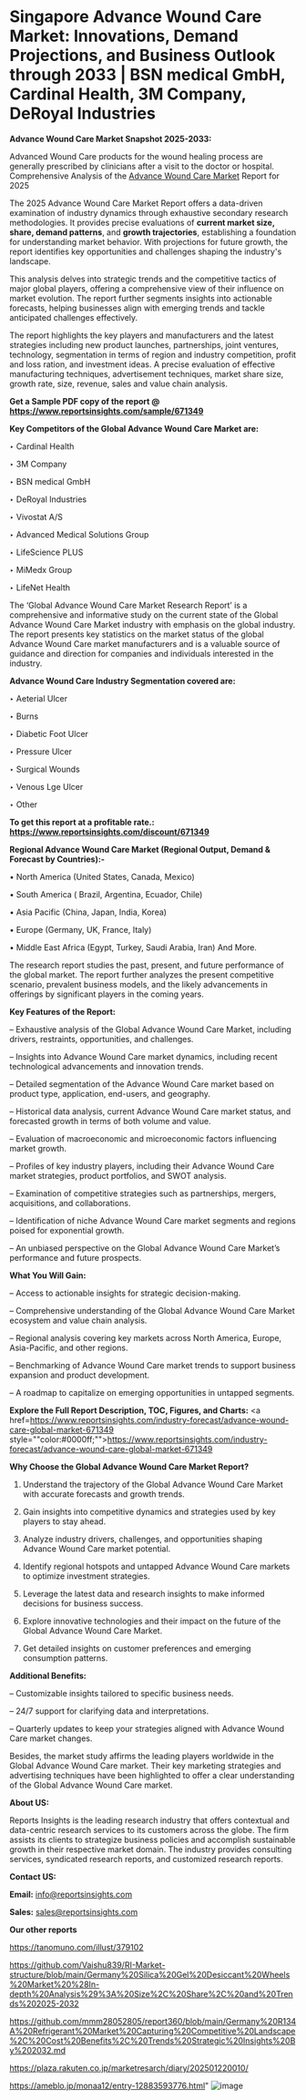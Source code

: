 # Singapore Advance Wound Care Market: Innovations, Demand Projections, and Business Outlook through 2033 | BSN medical GmbH, Cardinal Health, 3M Company, DeRoyal Industries

<strong>Advance Wound Care Market Snapshot 2025-2033:</strong>

Advanced Wound Care products for the wound healing process are generally prescribed by clinicians after a visit to the doctor or hospital. Comprehensive Analysis of the <a href=https://www.reportsinsights.com/sample/671349>Advance Wound Care Market</a> Report for 2025

The 2025 Advance Wound Care Market Report offers a data-driven examination of industry dynamics through exhaustive secondary research methodologies. It provides precise evaluations of <strong>current market size, share, demand patterns</strong>, and <strong>growth trajectories</strong>, establishing a foundation for understanding market behavior. With projections for future growth, the report identifies key opportunities and challenges shaping the industry's landscape.

This analysis delves into strategic trends and the competitive tactics of major global players, offering a comprehensive view of their influence on market evolution. The report further segments insights into actionable forecasts, helping businesses align with emerging trends and tackle anticipated challenges effectively.

The report highlights the key players and manufacturers and the latest strategies including new product launches, partnerships, joint ventures, technology, segmentation in terms of region and industry competition, profit and loss ration, and investment ideas. A precise evaluation of effective manufacturing techniques, advertisement techniques, market share size, growth rate, size, revenue, sales and value chain analysis.

<strong>Get a Sample PDF copy of the report @ <a href=https://www.reportsinsights.com/sample/671349 style=color:#0000ff;>https://www.reportsinsights.com/sample/671349</a></strong>

<strong>Key Competitors of the Global Advance Wound Care Market are:</strong>

‣ Cardinal Health

‣ 3M Company

‣ BSN medical GmbH

‣ DeRoyal Industries

‣ Vivostat A/S

‣ Advanced Medical Solutions Group

‣ LifeScience PLUS

‣ MiMedx Group

‣ LifeNet Health

The ‘Global Advance Wound Care Market Research Report’ is a comprehensive and informative study on the current state of the Global Advance Wound Care Market industry with emphasis on the global industry. The report presents key statistics on the market status of the global Advance Wound Care market manufacturers and is a valuable source of guidance and direction for companies and individuals interested in the industry.

<strong>Advance Wound Care Industry Segmentation covered are:</strong>

‣ Aeterial Ulcer

‣ Burns

‣ Diabetic Foot Ulcer

‣ Pressure Ulcer

‣ Surgical Wounds

‣ Venous Lge Ulcer

‣ Other

<strong>To get this report at a profitable rate.: <a href=https://www.reportsinsights.com/discount/671349 style=color:#0000ff;>https://www.reportsinsights.com/discount/671349</a></strong>

<strong>Regional Advance Wound Care Market (Regional Output, Demand &amp; Forecast by Countries):-</strong>

• North America (United States, Canada, Mexico)

• South America ( Brazil, Argentina, Ecuador, Chile)

• Asia Pacific (China, Japan, India, Korea)

• Europe (Germany, UK, France, Italy)

• Middle East Africa (Egypt, Turkey, Saudi Arabia, Iran) And More.

The research report studies the past, present, and future performance of the global market. The report further analyzes the present competitive scenario, prevalent business models, and the likely advancements in offerings by significant players in the coming years.

<strong>Key Features of the Report:</strong>

– Exhaustive analysis of the Global Advance Wound Care Market, including drivers, restraints, opportunities, and challenges.

– Insights into Advance Wound Care market dynamics, including recent technological advancements and innovation trends.

– Detailed segmentation of the Advance Wound Care market based on product type, application, end-users, and geography.

– Historical data analysis, current Advance Wound Care market status, and forecasted growth in terms of both volume and value.

– Evaluation of macroeconomic and microeconomic factors influencing market growth.

– Profiles of key industry players, including their Advance Wound Care market strategies, product portfolios, and SWOT analysis.

– Examination of competitive strategies such as partnerships, mergers, acquisitions, and collaborations.

– Identification of niche Advance Wound Care market segments and regions poised for exponential growth.

– An unbiased perspective on the Global Advance Wound Care Market’s performance and future prospects.

<strong>What You Will Gain:</strong>

– Access to actionable insights for strategic decision-making.

– Comprehensive understanding of the Global Advance Wound Care Market ecosystem and value chain analysis.

– Regional analysis covering key markets across North America, Europe, Asia-Pacific, and other regions.

– Benchmarking of Advance Wound Care market trends to support business expansion and product development.

– A roadmap to capitalize on emerging opportunities in untapped segments.

<strong>Explore the Full Report Description, TOC, Figures, and Charts:</strong>
<a href=https://www.reportsinsights.com/industry-forecast/advance-wound-care-global-market-671349 style=""color:#0000ff;"">https://www.reportsinsights.com/industry-forecast/advance-wound-care-global-market-671349</a>

<strong>Why Choose the Global Advance Wound Care Market Report?</strong>

1. Understand the trajectory of the Global Advance Wound Care Market with accurate forecasts and growth trends.

2. Gain insights into competitive dynamics and strategies used by key players to stay ahead.

3. Analyze industry drivers, challenges, and opportunities shaping Advance Wound Care market potential.

4. Identify regional hotspots and untapped Advance Wound Care markets to optimize investment strategies.

5. Leverage the latest data and research insights to make informed decisions for business success.

6. Explore innovative technologies and their impact on the future of the Global Advance Wound Care Market.

7. Get detailed insights on customer preferences and emerging consumption patterns.

<strong>Additional Benefits:</strong>

– Customizable insights tailored to specific business needs.

– 24/7 support for clarifying data and interpretations.

– Quarterly updates to keep your strategies aligned with Advance Wound Care market changes.

Besides, the market study affirms the leading players worldwide in the Global Advance Wound Care market. Their key marketing strategies and advertising techniques have been highlighted to offer a clear understanding of the Global Advance Wound Care market.

<strong><strong>About US</strong>:</strong>

Reports Insights is the leading research industry that offers contextual and data-centric research services to its customers across the globe. The firm assists its clients to strategize business policies and accomplish sustainable growth in their respective market domain. The industry provides consulting services, syndicated research reports, and customized research reports.

<strong>Contact US:</strong>

<p class=><b>Email:</b> <a href=mailto:info@reportsinsights.com>info@reportsinsights.com</a></p>
<p class=><b>Sales:</b> <a href=mailto:sales@reportsinsights.com>sales@reportsinsights.com</a></p>

<strong>Our other reports</strong>

<a href=https://tanomuno.com/illust/379102>https://tanomuno.com/illust/379102</a>

<a href=https://github.com/Vaishu839/RI-Market-structure/blob/main/Germany%20Silica%20Gel%20Desiccant%20Wheels%20Market%20%28In-depth%20Analysis%29%3A%20Size%2C%20Share%2C%20and%20Trends%202025-2032>https://github.com/Vaishu839/RI-Market-structure/blob/main/Germany%20Silica%20Gel%20Desiccant%20Wheels%20Market%20%28In-depth%20Analysis%29%3A%20Size%2C%20Share%2C%20and%20Trends%202025-2032</a>

<a href=https://github.com/mmm28052805/report360/blob/main/Germany%20R134A%20Refrigerant%20Market%20Capturing%20Competitive%20Landscape%2C%20Cost%20Benefits%2C%20Trends%20Strategic%20Insights%20By%202032.md>https://github.com/mmm28052805/report360/blob/main/Germany%20R134A%20Refrigerant%20Market%20Capturing%20Competitive%20Landscape%2C%20Cost%20Benefits%2C%20Trends%20Strategic%20Insights%20By%202032.md</a>

<a href=https://plaza.rakuten.co.jp/marketresarch/diary/202501220010/>https://plaza.rakuten.co.jp/marketresarch/diary/202501220010/</a>

<a href=https://ameblo.jp/monaa12/entry-12883593776.html>https://ameblo.jp/monaa12/entry-12883593776.html</a>"
![image](https://github.com/user-attachments/assets/e97c97ce-e540-4689-aa8c-60b249663716)
